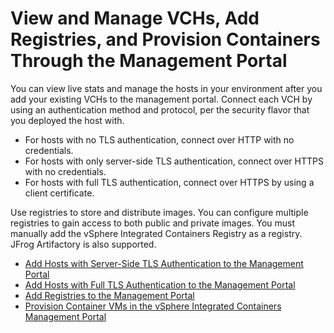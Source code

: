 # View and Manage VCHs, Add Registries, and Provision Containers Through the Management Portal #

You can view live stats and manage the hosts in your environment after you add your existing VCHs to the management portal. Connect each VCH by using an authentication method and protocol, per the security flavor that you deployed the host with.
- For hosts with no TLS authentication, connect over HTTP with no credentials.
- For hosts with only server-side TLS authentication, connect over HTTPS with no credentials.
- For hosts with full TLS authentication, connect over HTTPS by using a client certificate.

Use registries to store and distribute images. You can configure multiple registries to gain access to both public and private images. You must manually add the vSphere Integrated Containers Registry as a registry. JFrog Artifactory is also supported.

- [Add Hosts with Server-Side TLS Authentication to the Management Portal](add_vch_serversideTLS_in_portal.md)
- [Add Hosts with Full TLS Authentication to the Management Portal](add_vch_fullTLS_in_portal.md)
- [Add Registries to the Management Portal](add_repos_in_portal.md)
- [Provision Container VMs in the vSphere Integrated Containers Management Portal](provision_containers_portal.md)